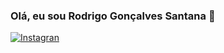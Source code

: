 ### Olá, eu sou Rodrigo Gonçalves Santana 👋

[![Instagran](https://img.shields.io/badge/-Instagran-ff69b4?style=flat&logo=Instagran&logoColor=white&link=https://www.linkedin.com/in/rodrigo-gon%C3%A7alves-santana)](https://www.linkedin.com/in/rodrigo-gon%C3%A7alves-santana)
